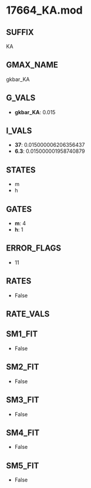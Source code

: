 # 17664_KA.mod

## SUFFIX

KA

## GMAX_NAME

gkbar_KA

## G_VALS

- **gkbar_KA**: 0.015

## I_VALS

- **37**: 0.015000006206356437
- **6.3**: 0.015000001958740879

## STATES

- m
- h

## GATES

- **m**: 4
- **h**: 1

## ERROR_FLAGS

- 11

## RATES

- False

## RATE_VALS


## SM1_FIT

- False

## SM2_FIT

- False

## SM3_FIT

- False

## SM4_FIT

- False

## SM5_FIT

- False

